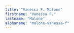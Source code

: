 ```yaml
---
title: "Vanessa F. Malone"
firstname: "Vanessa F."
lastname: "Malone"
alphaname: "malone-vanessa-f"
---
```

